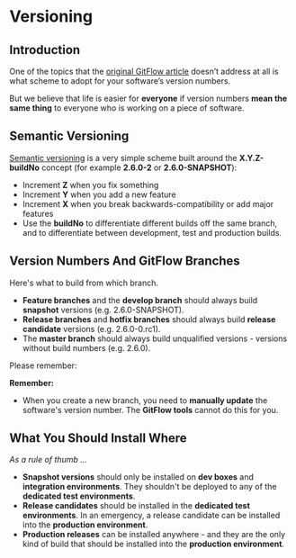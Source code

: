 # Versioning

## Introduction

One of the topics that the [original GitFlow article](https://nvie.com/posts/a-successful-git-branching-model/) doesn’t
address at all is what scheme to adopt for your software’s version numbers.

But we believe that life is easier for __everyone__ if version numbers __mean the same thing__ to everyone who is
working on a piece of software.

## Semantic Versioning

[Semantic versioning](http://semver.org) is a very simple scheme built around the __X.Y.Z-buildNo__ concept (for
example __2.6.0-2__ or __2.6.0-SNAPSHOT__):

* Increment __Z__ when you fix something
* Increment __Y__ when you add a new feature
* Increment __X__ when you break backwards-compatibility or add major features
* Use the __buildNo__ to differentiate different builds off the same branch, and to differentiate between development,
  test and production builds.

## Version Numbers And GitFlow Branches

Here's what to build from which branch.

* __Feature branches__ and the __develop branch__ should always build __snapshot__ versions (e.g. 2.6.0-SNAPSHOT).
* __Release branches__ and __hotfix branches__ should always build __release candidate__ versions (e.g. 2.6.0-0.rc1).
* The __master branch__ should always build unqualified versions - versions without build numbers (e.g. 2.6.0).

<p><span class="label label-important">Please remember:</span></p>

__Remember:__

* When you create a new branch, you need to __manually update__ the software's version number. The __GitFlow tools__
  cannot do this for you.

## What You Should Install Where

_As a rule of thumb ..._

* __Snapshot versions__ should only be installed on __dev boxes__ and __integration environments__. They shouldn't be
  deployed to any of the __dedicated test environments__.
* __Release candidates__ should be installed in the __dedicated test environments__. In an emergency, a release
  candidate can be installed into the __production environment__.
* __Production releases__ can be installed anywhere - and they are the only kind of build that should be installed into
  the __production environment__.
